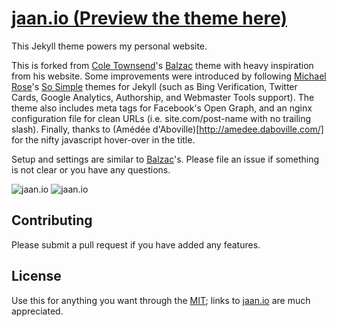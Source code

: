# [jaan.io (Preview the theme here)](https://jaan.io)

This Jekyll theme powers my personal website.

This is forked from [Cole Townsend](http://coletownsend.com)'s [Balzac](https://github.com/ColeTownsend/Balzac-for-Jekyll) theme with heavy inspiration from his website. Some improvements were introduced by following [Michael Rose](http://mademistakes.com)'s [So Simple](https://github.com/mmistakes/so-simple-theme) themes for Jekyll (such as Bing Verification, Twitter Cards, Google Analytics, Authorship, and Webmaster Tools support). The theme also includes meta tags for Facebook's Open Graph, and an nginx configuration file for clean URLs (i.e. site.com/post-name with no trailing slash). Finally, thanks to (Amédée d'Aboville)[http://amedee.daboville.com/] for the nifty javascript hover-over in the title.

Setup and settings are similar to [Balzac](https://github.com/ColeTownsend/Balzac-for-Jekyll)'s. Please file an issue if something is not clear or you have any questions. 

![jaan.io](http://i.imgur.com/wEM5sod.png)
![jaan.io](http://i.imgur.com/kvIIHZ4.png)

## Contributing

Please submit a pull request if you have added any features.

## License

Use this for anything you want through the [MIT](LICENSE); links to [jaan.io](https://jaan.io) are much appreciated.
